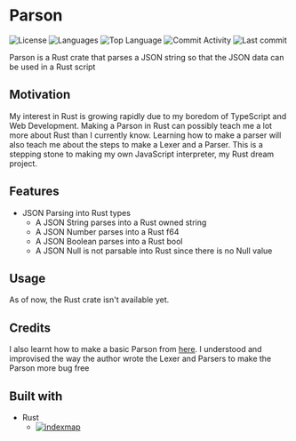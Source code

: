 # Parson

![License](https://img.shields.io/github/license/zS1L3NT/rs-parson?style=for-the-badge) ![Languages](https://img.shields.io/github/languages/count/zS1L3NT/rs-parson?style=for-the-badge) ![Top Language](https://img.shields.io/github/languages/top/zS1L3NT/rs-parson?style=for-the-badge) ![Commit Activity](https://img.shields.io/github/commit-activity/y/zS1L3NT/rs-parson?style=for-the-badge) ![Last commit](https://img.shields.io/github/last-commit/zS1L3NT/rs-parson?style=for-the-badge)

Parson is a Rust crate that parses a JSON string so that the JSON data can be used in a Rust script

## Motivation

My interest in Rust is growing rapidly due to my boredom of TypeScript and Web Development. Making a Parson in Rust can possibly teach me a lot more about Rust than I currently know. Learning how to make a parser will also teach me about the steps to make a Lexer and a Parser. This is a stepping stone to making my own JavaScript interpreter, my Rust dream project.

## Features

-   JSON Parsing into Rust types
    -   A JSON String parses into a Rust owned string
    -   A JSON Number parses into a Rust f64
    -   A JSON Boolean parses into a Rust bool
    -   A JSON Null is not parsable into Rust since there is no Null value

## Usage

As of now, the Rust crate isn't available yet.

## Credits

I also learnt how to make a basic Parson from [here](https://notes.eatonphil.com/writing-a-simple-parson.html). I understood and improvised the way the author wrote the Lexer and Parsers to make the Parson more bug free

## Built with

-   Rust
    -   [![indexmap](https://img.shields.io/badge/indexmap-%5E1.8.0-blue?style=flat-square)](https://docs.rs/indexmap/1.8.0)
